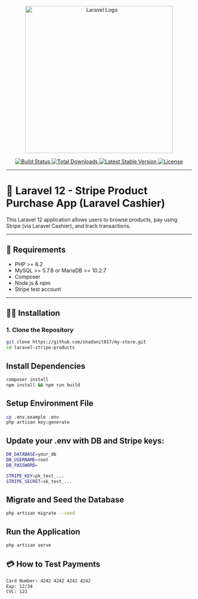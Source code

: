 <p align="center">
  <a href="https://laravel.com" target="_blank">
    <img src="https://raw.githubusercontent.com/laravel/art/master/logo-lockup/5%20SVG/2%20CMYK/1%20Full%20Color/laravel-logolockup-cmyk-red.svg" width="400" alt="Laravel Logo">
  </a>
</p>

<p align="center">
  <a href="https://github.com/laravel/framework/actions">
    <img src="https://github.com/laravel/framework/workflows/tests/badge.svg" alt="Build Status">
  </a>
  <a href="https://packagist.org/packages/laravel/framework">
    <img src="https://img.shields.io/packagist/dt/laravel/framework" alt="Total Downloads">
  </a>
  <a href="https://packagist.org/packages/laravel/framework">
    <img src="https://img.shields.io/packagist/v/laravel/framework" alt="Latest Stable Version">
  </a>
  <a href="https://packagist.org/packages/laravel/framework">
    <img src="https://img.shields.io/packagist/l/laravel/framework" alt="License">
  </a>
</p>

---

# 🎯 Laravel 12 - Stripe Product Purchase App (Laravel Cashier)

This Laravel 12 application allows users to browse products, pay using Stripe (via Laravel Cashier), and track transactions.

---

## 🧱 Requirements

- PHP >= 8.2  
- MySQL >= 5.7.8 or MariaDB >= 10.2.7  
- Composer  
- Node.js & npm  
- Stripe test account

---

## 🧑‍💻 Installation

### 1. Clone the Repository

```bash
git clone https://github.com/shadanit017/my-store.git
cd laravel-stripe-products

```

## Install Dependencies

```bash
composer install
npm install && npm run build
```
## Setup Environment File

```bash
cp .env.example .env
php artisan key:generate

```

## Update your .env with DB and Stripe keys:
```bash
DB_DATABASE=your_db
DB_USERNAME=root
DB_PASSWORD=

STRIPE_KEY=pk_test_...
STRIPE_SECRET=sk_test_...

```

## Migrate and Seed the Database
```bash
php artisan migrate --seed
```

## Run the Application
```bash
php artisan serve
```

## 💳 How to Test Payments
```bash
Card Number: 4242 4242 4242 4242
Exp: 12/34
CVC: 123
```
